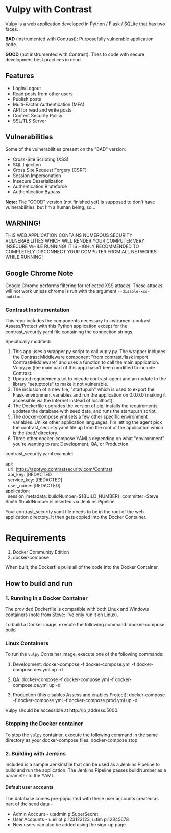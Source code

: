 # Vulpy with Contrast
Vulpy is a web application developed in Python / Flask / SQLite that has two faces.

**BAD** (instrumented with Contrast): Purposefully vulnerable application code. 

**GOOD** (not instrumented with Contrast): Tries to code with secure development best practices in mind.

Features
--------

- Login/Logout
- Read posts from other users
- Publish posts
- Multi-Factor Authentication (MFA)
- API for read and write posts
- Content Security Policy
- SSL/TLS Server


Vulnerabilities
---------------

Some of the vulnerabilities present on the "BAD" version:

- Cross-Site Scripting (XSS)
- SQL Injection
- Cross Site Request Forgery (CSRF)
- Session Impersonation
- Insecure Deserialization
- Authentication Bruteforce
- Authentication Bypass

**Note:** The "GOOD" version (not finished yet) is supposed to don't have vulnerabilities, but I'm a human being, so...

## WARNING!
THIS WEB APPLICATION CONTAINS NUMEROUS SECURITY VULNERABILITIES WHICH WILL RENDER YOUR COMPUTER VERY INSECURE WHILE RUNNING! IT IS HIGHLY RECOMMENDED TO COMPLETELY DISCONNECT YOUR COMPUTER FROM ALL NETWORKS WHILE RUNNING!

## Google Chrome Note
Google Chrome performs filtering for reflected XSS attacks. These attacks will not work unless chrome is run with the argument `--disable-xss-auditor`.

### Contrast Instrumentation 
This repo includes the components necessary to instrument contrast Assess/Protect with this Python application except for the contrast_security.yaml file containing the connection strings.

Specifically modified:

1. This app uses a wrapper.py script to call vuply.py. The wrapper includes the Contrast Middleware component "from contrast.flask import ContrastMiddleware" and uses a function to call the main application. Vulpy.py (the main part of this app) hasn't been modified to include Contrast. 
2. Updated requirements.txt to inlcude contrast-agent and an update to the library "setuptools" to make it not vulnerable.
3. The inclusion of a new file, "startup.sh" which is used to export the Flask environment variables and run the application on 0.0.0.0 (making it accessible via the Internet instead of localhost).
4. The Dockerfile upgrades the version of pip, installs the requirements, updates the database with seed data, and runs the startup.sh script.
5. The docker-compose.yml sets a few other specific environment variables. Unlike other application languages, I'm letting the agent pick the contrast_security.yaml file up from the root of the application which is the /bad/ directory.
6. Three other docker-compose YAMLs depending on what "environment" you're wanting to run: Development, QA, or Production.

contrast_security.yaml example:

api:<br>
&nbsp;&nbsp;url: https://apptwo.contrastsecurity.com/Contrast<br>
&nbsp;&nbsp;api_key: [REDACTED<br>
&nbsp;&nbsp;service_key: [REDACTED]<br>
&nbsp;&nbsp;user_name: [REDACTED]<br>
application:<br>
&nbsp;&nbsp;session_metadata: buildNumber=${BUILD_NUMBER}, committer=Steve Smith #buildNumber is inserted via Jenkins Pipeline<br>

Your contrast_security.yaml file needs to be in the root of the web application directory. It then gets copied into the Docker Container.

# Requirements

1. Docker Community Edition
2. docker-compose

When built, the Dockerfile pulls all of the code into the Docker Container. 

## How to build and run

### 1. Running in a Docker Container

The provided Dockerfile is compatible with both Linux and Windows containers (note from Steve: I've only run it on Linux).

To build a Docker image, execute the following command: docker-compose build

### Linux Containers

To run the `vulpy` Container image, execute one of the following commands:

1. Development: docker-compose -f docker-compose.yml -f docker-compose.dev.yml up -d

2. QA: docker-compose -f docker-compose.yml -f docker-compose.qa.yml up -d

3. Production (this disables Assess and enables Protect): docker-compose -f docker-compose.yml -f docker-compose.prod.yml up -d

Vulpy should be accessible at http://ip_address:5000.


### Stopping the Docker container

To stop the `vulpy` container, execute the following command in the same directory as your docker-compose files: docker-compose stop 

### 2. Building with Jenkins
Included is a sample Jenkinsfile that can be used as a Jenkins Pipeline to build and run the application. The Jenkins Pipeline passes buildNumber as a parameter to the YAML. 

#### Default user accounts
The database comes pre-populated with these user accounts created as part of the seed data -
* Admin Account - u:admin p:SuperSecret 
* User Accounts - u:elliot p:123123123, u:tim p:12345678
* New users can also be added using the sign-up page.
